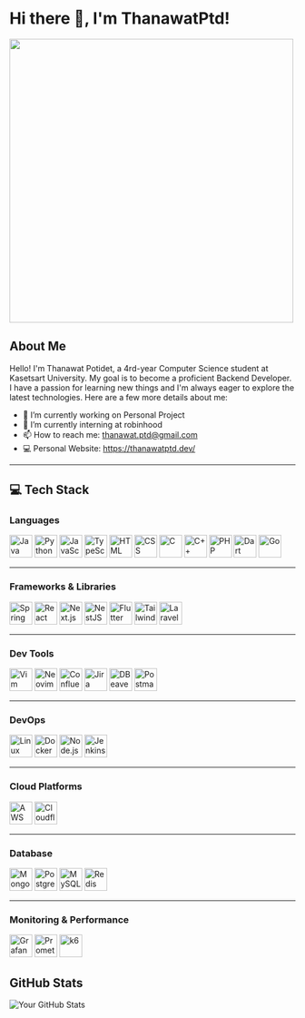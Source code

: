 # Hi there 👋, I'm ThanawatPtd!

<img src="https://github.com/Anmol-Baranwal/Cool-GIFs-For-GitHub/assets/74038190/de40015f-dc5f-4ecf-a49b-ccd2b89776e4" width="500">

## About Me

Hello! I'm Thanawat Potidet, a 4rd-year Computer Science student at Kasetsart University. My goal is to become a proficient Backend Developer. I have a passion for learning new things and I'm always eager to explore the latest technologies. Here are a few more details about me:

- 🥸 I’m currently working on Personal Project
- 📖 I’m currently interning at robinhood
- 📫 How to reach me: <thanawat.ptd@gmail.com>
- 💻 Personal Website: <https://thanawatptd.dev/>

---

## 💻 Tech Stack

### Languages
<img alt="Java" width="40px" src="https://cdn.jsdelivr.net/gh/devicons/devicon/icons/java/java-original.svg"/>
<img alt="Python" width="40px" src="https://cdn.jsdelivr.net/gh/devicons/devicon/icons/python/python-plain.svg"/>
<img alt="JavaScript" width="40px" src="https://cdn.jsdelivr.net/gh/devicons/devicon/icons/javascript/javascript-plain.svg"/>
<img alt="TypeScript" width="40px" src="https://cdn.jsdelivr.net/gh/devicons/devicon/icons/typescript/typescript-original.svg"/>
<img alt="HTML" width="40px" src="https://cdn.jsdelivr.net/gh/devicons/devicon/icons/html5/html5-plain.svg"/>
<img alt="CSS" width="40px" src="https://cdn.jsdelivr.net/gh/devicons/devicon/icons/css3/css3-plain.svg"/>
<img alt="C" width="40px" src="https://cdn.jsdelivr.net/gh/devicons/devicon/icons/c/c-plain.svg"/>
<img alt="C++" width="40px" src="https://cdn.jsdelivr.net/gh/devicons/devicon/icons/cplusplus/cplusplus-plain.svg"/>
<img alt="PHP" width="40px" src="https://cdn.jsdelivr.net/gh/devicons/devicon/icons/php/php-original.svg"/>
<img alt="Dart" width="40px" src="https://cdn.jsdelivr.net/gh/devicons/devicon/icons/dart/dart-original.svg"/>
<img alt="Go" width="40px" src="https://cdn.jsdelivr.net/gh/devicons/devicon/icons/go/go-original-wordmark.svg"/>

---

### Frameworks & Libraries
<img alt="Spring" width="40px" src="https://cdn.jsdelivr.net/gh/devicons/devicon/icons/spring/spring-original.svg"/>
<img alt="React" width="40px" src="https://cdn.jsdelivr.net/gh/devicons/devicon/icons/react/react-original.svg"/>
<img alt="Next.js" width="40px" src="https://cdn.jsdelivr.net/gh/devicons/devicon/icons/nextjs/nextjs-original.svg"/>
<img alt="NestJS" width="40px" src="https://cdn.jsdelivr.net/gh/devicons/devicon/icons/nestjs/nestjs-original-wordmark.svg"/>
<img alt="Flutter" width="40px" src="https://cdn.jsdelivr.net/gh/devicons/devicon/icons/flutter/flutter-original.svg"/>
<img alt="TailwindCSS" width="40px" src="https://cdn.jsdelivr.net/gh/devicons/devicon/icons/tailwindcss/tailwindcss-original.svg"/>
<img alt="Laravel" width="40px" src="https://cdn.jsdelivr.net/gh/devicons/devicon/icons/laravel/laravel-original-wordmark.svg"/>

---

### Dev Tools
<img alt="Vim" width="40px" src="https://cdn.jsdelivr.net/gh/devicons/devicon/icons/vim/vim-original.svg"/>
<img alt="Neovim" width="40px" src="https://cdn.jsdelivr.net/gh/devicons/devicon/icons/neovim/neovim-original-wordmark.svg"/>
<img alt="Confluence" width="40px" src="https://cdn.jsdelivr.net/gh/devicons/devicon/icons/confluence/confluence-original-wordmark.svg"/>
<img alt="Jira" width="40px" src="https://cdn.jsdelivr.net/gh/devicons/devicon/icons/jira/jira-original-wordmark.svg"/>
<img alt="DBeaver" width="40px" src="https://cdn.jsdelivr.net/gh/devicons/devicon/icons/dbeaver/dbeaver-original.svg" />
<img alt="Postman" width="40px" src="https://cdn.jsdelivr.net/gh/devicons/devicon/icons/postman/postman-original.svg" />

---

### DevOps
<img alt="Linux" width="40px" src="https://cdn.jsdelivr.net/gh/devicons/devicon/icons/linux/linux-original.svg"/>
<img alt="Docker" width="40px" src="https://cdn.jsdelivr.net/gh/devicons/devicon/icons/docker/docker-original.svg"/>
<img alt="Node.js" width="40px" src="https://cdn.jsdelivr.net/gh/devicons/devicon/icons/nodejs/nodejs-plain-wordmark.svg"/>
<img alt="Jenkins" width="40px" src="https://cdn.jsdelivr.net/gh/devicons/devicon/icons/jenkins/jenkins-original.svg" />

---

### Cloud Platforms
<img alt="AWS" width="40px" src="https://cdn.jsdelivr.net/gh/devicons/devicon/icons/amazonwebservices/amazonwebservices-original-wordmark.svg"/>
<img alt="Cloudflare" width="40px" src="https://cdn.jsdelivr.net/gh/devicons/devicon/icons/cloudflare/cloudflare-original-wordmark.svg" />

---

### Database
<img alt="MongoDB" width="40px" src="https://cdn.jsdelivr.net/gh/devicons/devicon/icons/mongodb/mongodb-original-wordmark.svg" />
<img alt="PostgreSQL" width="40px" src="https://cdn.jsdelivr.net/gh/devicons/devicon/icons/postgresql/postgresql-original.svg" />
<img alt="MySQL" width="40px" src="https://cdn.jsdelivr.net/gh/devicons/devicon/icons/mysql/mysql-original-wordmark.svg" />
<img alt="Redis" width="40px" src="https://cdn.jsdelivr.net/gh/devicons/devicon/icons/redis/redis-original.svg"/>

---

### Monitoring & Performance
<img alt="Grafana" width="40px" src="https://cdn.jsdelivr.net/gh/devicons/devicon/icons/grafana/grafana-original-wordmark.svg"/>
<img alt="Prometheus" width="40px" src="https://cdn.jsdelivr.net/gh/devicons/devicon/icons/prometheus/prometheus-original.svg"/>
<img alt="k6" width="40px" src="https://cdn.jsdelivr.net/gh/devicons/devicon/icons/k6/k6-original.svg"/>


## GitHub Stats

![Your GitHub Stats](https://github-readme-stats.vercel.app/api?username=ThanawatPtd&show_icons=true&theme=radical)
